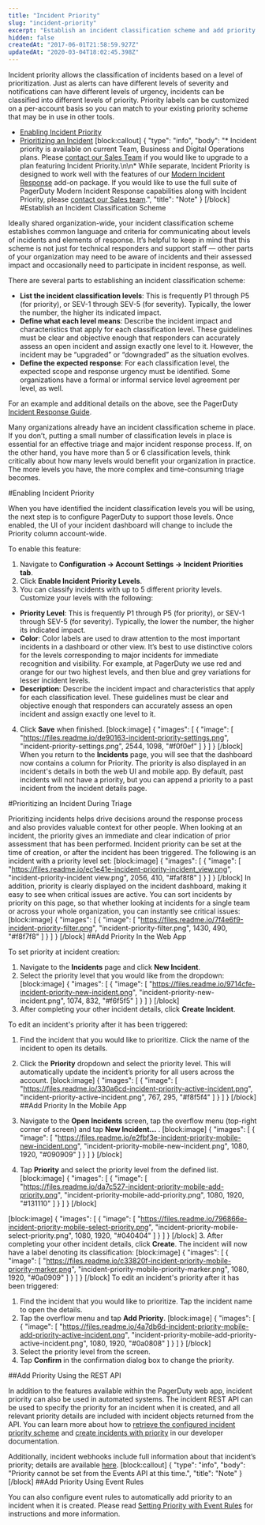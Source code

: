 ```yaml
---
title: "Incident Priority"
slug: "incident-priority"
excerpt: "Establish an incident classification scheme and add priority to incidents for effective triage"
hidden: false
createdAt: "2017-06-01T21:58:59.927Z"
updatedAt: "2020-03-04T18:02:45.398Z"
---
```

Incident priority allows the classification of incidents based on a level of prioritization. Just as alerts can have different levels of severity and notifications can have different levels of urgency, incidents can be classified into different levels of priority. Priority labels can be customized on a per-account basis so you can match to your existing priority scheme that may be in use in other tools.

- [Enabling Incident Priority](#section-enabling-incident-priority)
- [Prioritizing an Incident](#section-prioritizing-an-incident-during-triage)
[block:callout]
{
  "type": "info",
  "body": "* Incident priority is available on current Team, Business and Digital Operations plans. Please [contact our Sales Team](https://www.pagerduty.com/contact-sales/) if you would like to upgrade to a plan featuring Incident Priority.\n\n* While separate, Incident Priority is designed to work well with the features of our [Modern Incident Response](https://support.pagerduty.com/docs/pagerduty-modern-incident-response) add-on package. If you would like to use the full suite of PagerDuty Modern Incident Response capabilities along with Incident Priority, please [contact our Sales team](https://www.pagerduty.com/contact-us/).",
  "title": "Note"
}
[/block]
#Establish an Incident Classification Scheme

Ideally shared organization-wide, your incident classification scheme establishes common language and criteria for communicating about levels of incidents and elements of response. It’s helpful to keep in mind that this scheme is not just for technical responders and support staff — other parts of your organization may need to be aware of incidents and their assessed impact and occasionally need to participate in incident response, as well.

There are several parts to establishing an incident classification scheme:
  * **List the incident classification levels**: This is frequently P1 through P5 (for priority), or SEV-1 through SEV-5 (for severity). Typically, the lower the number, the higher its indicated impact.
  * **Define what each level means**: Describe the incident impact and characteristics that apply for each classification level. These guidelines must be clear and objective enough that responders can accurately assess an open incident and assign exactly one level to it. However, the incident may be “upgraded” or “downgraded” as the situation evolves.
  * **Define the expected response**: For each classification level, the expected scope and response urgency must be identified. Some organizations have a formal or informal service level agreement per level, as well.

For an example and additional details on the above, see the PagerDuty [Incident Response Guide](https://response.pagerduty.com/before/severity_levels/).

Many organizations already have an incident classification scheme in place. If you don’t, putting a small number of classification levels in place is essential for an effective triage and major incident response process.  If, on the other hand, you have more than 5 or 6 classification levels, think critically about how many levels would benefit your organization in practice. The more levels you have, the more complex and time-consuming triage becomes.

#Enabling Incident Priority

When you have identified the incident classification levels you will be using, the next step is to configure PagerDuty to support those levels. Once enabled, the UI of your incident dashboard will change to include the Priority column account-wide.

To enable this feature:

1. Navigate to **Configuration → Account Settings → Incident Priorities tab**. 
2. Click **Enable Incident Priority Levels**.
3. You can classify incidents with up to 5 different priority levels. Customize your levels with the following:
* **Priority Level**: This is frequently P1 through P5 (for priority), or SEV-1 through SEV-5 (for severity). Typically, the lower the number, the higher its indicated impact.
* **Color**: Color labels are used to draw attention to the most important incidents in a dashboard or other view. It’s best to use distinctive colors for the levels corresponding to major incidents for immediate recognition and visibility. For example, at PagerDuty we use red and orange for our two highest levels, and then blue and grey variations for lesser incident levels.
* **Description**: Describe the incident impact and characteristics that apply for each classification level. These guidelines must be clear and objective enough that responders can accurately assess an open incident and assign exactly one level to it. 
4. Click **Save** when finished.
[block:image]
{
  "images": [
    {
      "image": [
        "https://files.readme.io/de90163-incident-priority-settings.png",
        "incident-priority-settings.png",
        2544,
        1098,
        "#f0f0ef"
      ]
    }
  ]
}
[/block]
When you return to the **Incidents** page, you will see that the dashboard now contains a column for Priority. The priority is also displayed in an incident's details in both the web UI and mobile app. By default, past incidents will not have a priority, but you can append a priority to a past incident from the incident details page.

#Prioritizing an Incident During Triage

Prioritizing incidents helps drive decisions around the response process and also provides valuable context for other people. When looking at an incident, the priority gives an immediate and clear indication of prior assessment that has been performed. Incident priority can be set at the time of creation, or after the incident has been triggered. The following is an incident with a priority level set:
[block:image]
{
  "images": [
    {
      "image": [
        "https://files.readme.io/ec1e41e-incident-priority-incident_view.png",
        "incident-priority-incident view.png",
        2056,
        410,
        "#faf8f8"
      ]
    }
  ]
}
[/block]
In addition, priority is clearly displayed on the incident dashboard, making it easy to see when critical issues are active. You can sort incidents by priority on this page, so that whether looking at incidents for a single team or across your whole organization, you can instantly see critical issues:
[block:image]
{
  "images": [
    {
      "image": [
        "https://files.readme.io/7f4e6f9-incident-priority-filter.png",
        "incident-priority-filter.png",
        1430,
        490,
        "#f8f7f8"
      ]
    }
  ]
}
[/block]
##Add Priority In the Web App

To set priority at incident creation:

1. Navigate to the **Incidents** page and click **New Incident**.
2. Select the priority level that you would like from the dropdown:
[block:image]
{
  "images": [
    {
      "image": [
        "https://files.readme.io/9714cfe-incident-priority-new-incident.png",
        "incident-priority-new-incident.png",
        1074,
        832,
        "#f6f5f5"
      ]
    }
  ]
}
[/block]
3. After completing your other incident details, click **Create Incident**.


To edit an incident's priority after it has been triggered:

1. Find the incident that you would like to prioritize. Click the name of the incident to open its details.
2. Click the **Priority** dropdown and select the priority level. This will automatically update the incident’s priority for all users across the account.
[block:image]
{
  "images": [
    {
      "image": [
        "https://files.readme.io/330a6cd-incident-priority-active-incident.png",
        "incident-priority-active-incident.png",
        767,
        295,
        "#f8f5f4"
      ]
    }
  ]
}
[/block]
##Add Priority In the Mobile App

1. Navigate to the **Open Incidents** screen, tap the overflow menu (top-right corner of screen) and tap **New Incident...** .
[block:image]
{
  "images": [
    {
      "image": [
        "https://files.readme.io/e2fbf3e-incident-priority-mobile-new-incident.png",
        "incident-priority-mobile-new-incident.png",
        1080,
        1920,
        "#090909"
      ]
    }
  ]
}
[/block]
2. Tap **Priority** and select the priority level from the defined list.
[block:image]
{
  "images": [
    {
      "image": [
        "https://files.readme.io/da7c527-incident-priority-mobile-add-priority.png",
        "incident-priority-mobile-add-priority.png",
        1080,
        1920,
        "#131110"
      ]
    }
  ]
}
[/block]

[block:image]
{
  "images": [
    {
      "image": [
        "https://files.readme.io/796866e-incident-priority-mobile-select-priority.png",
        "incident-priority-mobile-select-priority.png",
        1080,
        1920,
        "#040404"
      ]
    }
  ]
}
[/block]
3. After completing your other incident details, click **Create**. The incident will now have a label denoting its classification:
[block:image]
{
  "images": [
    {
      "image": [
        "https://files.readme.io/c33820f-incident-priority-mobile-priority-marker.png",
        "incident-priority-mobile-priority-marker.png",
        1080,
        1920,
        "#0a0909"
      ]
    }
  ]
}
[/block]
To edit an incident's priority after it has been triggered:

1. Find the incident that you would like to prioritize. Tap the incident name to open the details.
2. Tap the overflow menu and tap **Add Priority**. 
[block:image]
{
  "images": [
    {
      "image": [
        "https://files.readme.io/4a7db6d-incident-priority-mobile-add-priority-active-incident.png",
        "incident-priority-mobile-add-priority-active-incident.png",
        1080,
        1920,
        "#0a0808"
      ]
    }
  ]
}
[/block]
3. Select the priority level from the screen. 
4. Tap **Confirm** in the confirmation dialog box to change the priority.

##Add Priority Using the REST API

In addition to the features available within the PagerDuty web app, incident priority can also be used in automated systems. The incident REST API can be used to specify the priority for an incident when it is created, and all relevant priority details are included with incident objects returned from the API. You can learn more about how to [retrieve the configured incident priority scheme](https://v2.developer.pagerduty.com/v2/page/api-reference#!/Priorities/get_priorities) and [create incidents with priority](https://v2.developer.pagerduty.com/v2/page/api-reference#!/Incidents/post_incidents) in our developer documentation.

Additionally, incident webhooks include full information about that incident’s priority; details are available [here](https://v2.developer.pagerduty.com/docs/webhooks-v2-overview).
[block:callout]
{
  "type": "info",
  "body": "Priority cannot be set from the Events API at this time.",
  "title": "Note"
}
[/block]
##Add Priority Using Event Rules

You can also configure event rules to automatically add priority to an incident when it is created. Please read [Setting Priority with Event Rules](https://support.pagerduty.com/docs/global-event-rules#section-setting-priority-with-event-rules) for instructions and more information.